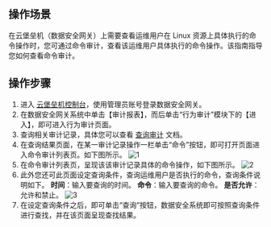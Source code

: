 ## 操作场景
在云堡垒机（数据安全网关）上需要查看运维用户在 Linux 资源上具体执行的命令操作时，您可通过命令审计，查看该运维用户具体执行的命令操作。该指南指导您如何查看命令审计。



## 操作步骤
1. 进入 [云堡垒机控制台](https://console.cloud.tencent.com/cds/dasb)，使用管理员账号登录数据安全网关。
2. 在数据安全网关系统中单击【审计报表】，而后单击“行为审计”模块下的【进入】，即可进入行为审计页面。
3. 查询相关审计记录，具体您可以查看 [查询审计](https://cloud.tencent.com/document/product/1025/32449) 文档。
4. 在查询结果页面，在某一审计记录操作一栏单击“命令”按钮，即可打开页面进入命令审计列表页。如下图所示。
    ![1](https://main.qcloudimg.com/raw/c3988819e676779fb32cfc27beb8419c.png)
5. 在命令审计列表页，呈现该该审计记录具体的命令操作，如下图所示。
    ![2](https://main.qcloudimg.com/raw/f7f954f1909c2d6362c70ea9d992fa42.png)
6. 此外您还可此页面设定查询条件，查询运维用户是否执行的命令，查询条件说明如下。
    **时间**：输入要查询的时间。
    **命令**：输入要查询的命令。
    **是否允许**：允许和禁止。
    ![3](https://main.qcloudimg.com/raw/51e302ab2e89157ebe0002a9df9385b1.png)
7. 在设定查询条件之后，即可单击“查询”按钮，数据安全系统即可按照查询条件进行查找，并在该页面呈现查找结果。
